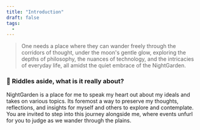 ```yaml
---
title: "Introduction"
draft: false
tags:
  -
---
```


> One needs a place where they can wander freely through the corridors of thought, under the moon's gentle glow, exploring the depths of philosophy, the nuances of technology, and the intricacies of everyday life, all amidst the quiet embrace of the NightGarden. 

### 🌙 Riddles aside, what is it really about?

NightGarden is a place for me to speak my heart out about my ideals and takes on various topics. Its foremost a way to preserve my thoughts, reflections, and insights for myself and others to explore and contemplate. You are invited to step into this journey alongside me, where events unfurl for you to judge as we wander through the plains.